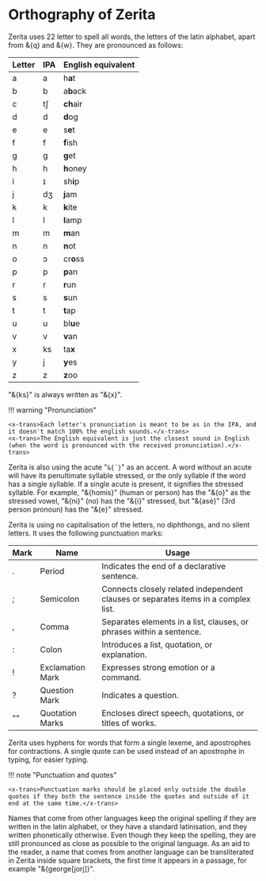 # <x-trans>Orthography of Zerita</x-trans>

<x-trans>Zerita uses 22 letter to spell all words, the letters of the latin alphabet, apart from &{q} and &{w}.</x-trans>
<x-trans>They are pronounced as follows:</x-trans>

| <x-trans>Letter</x-trans> | <x-trans>IPA</x-trans> | <x-trans>English equivalent</x-trans> |
| ------------------------- | ---------------------- | ------------------------------------- |
| a                         | a                      | <x-trans>h**a**t</x-trans>            |
| b                         | b                      | <x-trans>a**b**ack</x-trans>          |
| c                         | tʃ                     | <x-trans>**ch**air</x-trans>          |
| d                         | d                      | <x-trans>**d**og</x-trans>            |
| e                         | e                      | <x-trans>s**e**t</x-trans>            |
| f                         | f                      | <x-trans>**f**ish</x-trans>           |
| g                         | g                      | <x-trans>**g**et</x-trans>            |
| h                         | h                      | <x-trans>**h**oney</x-trans>          |
| i                         | ɪ                      | <x-trans>sh**i**p</x-trans>           |
| j                         | dʒ                     | <x-trans>**j**am</x-trans>            |
| k                         | k                      | <x-trans>**k**ite</x-trans>           |
| l                         | l                      | <x-trans>**l**amp</x-trans>           |
| m                         | m                      | <x-trans>**m**an</x-trans>            |
| n                         | n                      | <x-trans>**n**ot</x-trans>            |
| o                         | ɔ                      | <x-trans>cr**o**ss</x-trans>          |
| p                         | p                      | <x-trans>**p**an</x-trans>            |
| r                         | r                      | <x-trans>**r**un</x-trans>            |
| s                         | s                      | <x-trans>**s**un</x-trans>            |
| t                         | t                      | <x-trans>**t**ap</x-trans>            |
| u                         | u                      | <x-trans>bl**u**e</x-trans>           |
| v                         | v                      | <x-trans>**v**an</x-trans>            |
| x                         | ks                     | <x-trans>ta**x**</x-trans>            |
| y                         | j                      | <x-trans>**y**es</x-trans>            |
| z                         | z                      | <x-trans>**z**oo</x-trans>            |

<x-trans>"&{ks}" is always written as "&{x}".</x-trans>

!!! warning "<x-trans>Pronunciation</x-trans>"

    <x-trans>Each letter's pronunciation is meant to be as in the IPA, and it doesn't match 100% the english sounds.</x-trans>
    <x-trans>The English equivalent is just the closest sound in English (when the word is pronounced with the received pronunciation).</x-trans>

<x-trans>Zerita is also using the acute "`&{´}`" as an accent.</x-trans>
<x-trans>A word without an acute will have its penultimate syllable stressed, or the only syllable if the word has a single syllable.</x-trans>
<x-trans>If a single acute is present, it signifies the stressed syllable.</x-trans>
<x-trans>For example, "&{homis}" (human or person) has the "&{o}" as the stressed vowel, "&{ni}" (no) has the "&{i}" stressed, but "&{asé}" (3rd person pronoun) has the "&{e}" stressed.</x-trans>

<x-trans>Zerita is using no capitalisation of the letters, no diphthongs, and no silent letters.</x-trans>
<x-trans>It uses the following punctuation marks:</x-trans>

| <x-trans>Mark</x-trans> | <x-trans>Name</x-trans>             | <x-trans>Usage</x-trans>                                                                              |
| ----------------------- | ----------------------------------- | ----------------------------------------------------------------------------------------------------- |
| .                       | <x-trans>Period</x-trans>           | <x-trans>Indicates the end of a declarative sentence.</x-trans>                                       |
| ;                       | <x-trans>Semicolon</x-trans>        | <x-trans>Connects closely related independent clauses or separates items in a complex list.</x-trans> |
| ,                       | <x-trans>Comma</x-trans>            | <x-trans>Separates elements in a list, clauses, or phrases within a sentence.</x-trans>               |
| :                       | <x-trans>Colon</x-trans>            | <x-trans>Introduces a list, quotation, or explanation.</x-trans>                                      |
| !                       | <x-trans>Exclamation Mark</x-trans> | <x-trans>Expresses strong emotion or a command.</x-trans>                                             |
| ?                       | <x-trans>Question Mark</x-trans>    | <x-trans>Indicates a question.</x-trans>                                                              |
| ""                      | <x-trans>Quotation Marks</x-trans>  | <x-trans>Encloses direct speech, quotations, or titles of works.</x-trans>                            |

<x-trans>Zerita uses hyphens for words that form a single lexeme, and apostrophes for contractions.</x-trans>
<x-trans>A single quote can be used instead of an apostrophe in typing, for easier typing.</x-trans>

!!! note "<x-trans>Punctuation and quotes</x-trans>"

    <x-trans>Punctuation marks should be placed only outside the double quotes if they both the sentence inside the quotes and outside of it end at the same time.</x-trans>

<x-trans>Names that come from other languages keep the original spelling if they are written in the latin alphabet, or they have a standard latinisation, and they written phonetically otherwise.</x-trans>
<x-trans>Even though they keep the spelling, they are still pronounced as close as possible to the original language.</x-trans>
<x-trans>As an aid to the reader, a name that comes from another language can be transliterated in Zerita inside square brackets, the first time it appears in a passage, for example "&{george[jorj]}".</x-trans>
